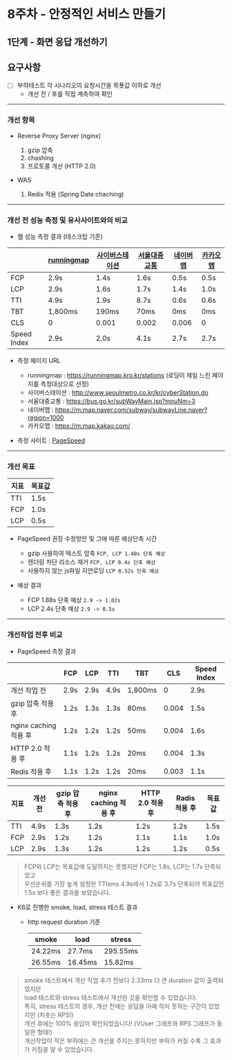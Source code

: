 # 8주차 - 안정적인 서비스 만들기
## 1단계 - 화면 응답 개선하기

## 요구사항

- [ ] 부하테스트 각 시나리오의 요청시간을 목푯값 이하로 개선
  - 개선 전 / 후를 직접 계측하여 확인

---

### 개선 항목

* Reverse Proxy Server (nginx)
  1. gzip 압축
  2. chashing
  3. 프로토콜 개선 (HTTP 2.0)

* WAS
  1. Redis 적용 (Spring Date chaching)

---

### 개선 전 성능 측정 및 유사사이트와의 비교

- 웹 성능 측정 결과 (데스크탑 기준)

|             | [runningmap] | [사이버스테이션] | [서울대중교통] | [네이버맵] | [카카오맵] |
|-------------|--------------|-----------|----------|--------|--------|
| FCP         | 2.9s         | 1.4s      | 1.6s     | 0.5s   | 0.5s   |
| LCP         | 2.9s         | 1.6s      | 1.7s     | 1.4s   | 1.0s   |
| TTI         | 4.9s         | 1.9s      | 8.7s     | 0.6s   | 0.6s   |
| TBT         | 1,800ms      | 190ms     | 70ms     | 0ms    | 0ms    |
| CLS         | 0            | 0.001     | 0.002    | 0.006  | 0      |
| Speed Index | 2.9s         | 2.0s      | 4.1s     | 2.7s   | 2.7s   |

- 측정 페이지 URL
    + runningmap : https://runningmap.kro.kr/stations (로딩이 제일 느린 페이지를 측정대상으로 선정)
    + 사이버스테이션 : http://www.seoulmetro.co.kr/kr/cyberStation.do
    + 서울대중교통 : https://bus.go.kr/subWayMain.jsp?mnuNm=3
    + 네이버맵 : https://m.map.naver.com/subway/subwayLine.naver?region=1000
    + 카카오맵 : https://m.map.kakao.com/

- 측정 사이트 : [PageSpeed]

---

### 개선 목표

| 지표  | 목표값  |
|-----|------|
| TTI | 1.5s |
| FCP | 1.0s |
| LCP | 0.5s |

[runningmap]: https://runningmap.kro.kr/stations
[사이버스테이션]: http://www.seoulmetro.co.kr/kr/cyberStation.do
[서울대중교통]: https://bus.go.kr/subWayMain.jsp?mnuNm=3
[네이버맵]: https://m.map.naver.com/subway/subwayLine.naver?region=1000
[카카오맵]: https://m.map.kakao.com/
[PageSpeed]: https://pagespeed.web.dev
[WebPageTest]: https://www.webpagetest.org/

* PageSpeed 권장 수정방안 및 그에 따른 예상단축 시간
  - gzip 사용하여 텍스트 압축 `FCP, LCP 1.48s 단축 예상`
  - 렌더링 차단 리소스 제거 `FCP, LCP 0.4s 단축 예상`
  - 사용하지 않는 js파일 지연로딩 `LCP 0.52s 단축 예상`


* 예상 결과
  - FCP 1.88s 단축 예상 `2.9 -> 1.02s`
  - LCP 2.4s 단축 예상 `2.9 -> 0.5s`

---

### 개선작업 전후 비교

* PageSpeed 측정 결과

|                    | FCP  | LCP  | TTI  | TBT     | CLS   | Speed Index |
|--------------------|------|------|------|---------|-------|-------------|
| 개선 작업 전            | 2.9s | 2.9s | 4.9s | 1,800ms | 0     | 2.9s        |
| gzip 압축 적용 후       | 1.2s | 1.3s | 1.3s | 80ms    | 0.004 | 1.5s        |
| nginx caching 적용 후 | 1.2s | 1.2s | 1.2s | 50ms    | 0.004 | 1.6s        |
| HTTP 2.0 적용 후      | 1.1s | 1.2s | 1.2s | 20ms    | 0.004 | 1.3s        |
| Redis 적용 후         | 1.1s | 1.2s | 1.2s | 20ms    | 0.003 | 1.1s        |


| 지표  | 개선 전 | gzip 압축 적용 후 | nginx caching 적용 후 | HTTP 2.0 적용 후 | Radis 적용 후 | 목표값  |
|-----|------|--------------|--------------------|---------------|------------|------|
| TTI | 4.9s | 1.3s         | 1.2s               | 1.2s          | 1.2s       | 1.5s |
| FCP | 2.9s | 1.2s         | 1.2s               | 1.1s          | 1.1s       | 1.0s |
| LCP | 2.9s | 1.3s         | 1.2s               | 1.2s          | 1.2s       | 0.5s |

> FCP와 LCP는 목표값에 도달하지는 못했지만 FCP는 1.8s, LCP는 1.7s 단축되었고
> <br>우선순위를 가장 높게 설정한 TTIsms 4.9s에서 1.2s로 3.7s 단축되어 목표값인 1.5s 보다 좋은 결과를 보였습니다.


* K6로 진행한 smoke, load, stress 테스트 결과

  - http request duration 기준

    | smoke   | load    | stress   |
    |---------|---------|----------|
    | 24.22ms | 27.7ms  | 295.55ms |
    | 26.55ms | 16.45ms | 15.82ms  |

> smoke 테스트에서 개선 작업 후가 전보다 2.33ms 더 큰 duration 값이 출력되었지만
> <br>load 테스트와 stress 테스트에서 개선된 것을 확인할 수 있었습니다.
> <br>특히, stress 테스트의 경우, 개선 전에는 응답을 아예 하지 못하는 구간이 있었지만 (치솟는 RPS!)
> <br>개선 후에는 100% 응답이 확인되었습니다! (VUser 그래프와 RPS 그래프가 동일한 형태!)
> <br>개선작업이 작은 부하에는 큰 개선을 주지는 못하지만 부하가 커질 수록 그 효과가 커짐을 알 수 있었습니다.